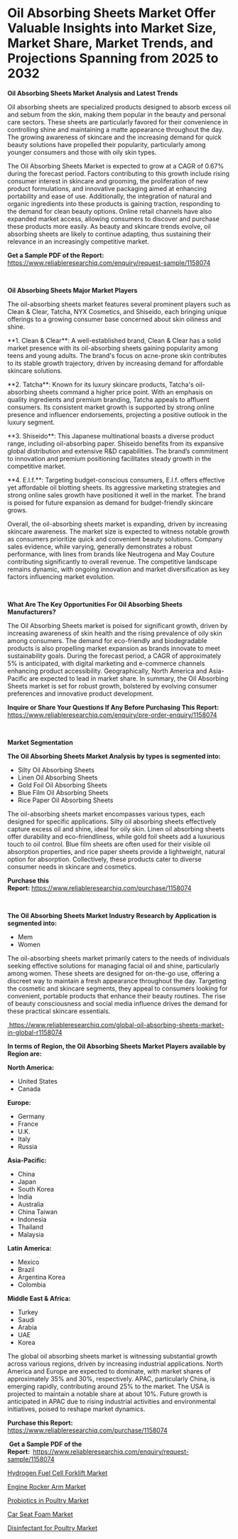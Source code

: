 <p><h1>Oil Absorbing Sheets Market Offer Valuable Insights into Market Size, Market Share, Market Trends, and Projections Spanning from 2025 to 2032</h1></p><p><strong>Oil Absorbing Sheets Market Analysis and Latest Trends</strong></p>
<p><p>Oil absorbing sheets are specialized products designed to absorb excess oil and sebum from the skin, making them popular in the beauty and personal care sectors. These sheets are particularly favored for their convenience in controlling shine and maintaining a matte appearance throughout the day. The growing awareness of skincare and the increasing demand for quick beauty solutions have propelled their popularity, particularly among younger consumers and those with oily skin types.</p><p>The Oil Absorbing Sheets Market is expected to grow at a CAGR of 0.67% during the forecast period. Factors contributing to this growth include rising consumer interest in skincare and grooming, the proliferation of new product formulations, and innovative packaging aimed at enhancing portability and ease of use. Additionally, the integration of natural and organic ingredients into these products is gaining traction, responding to the demand for clean beauty options. Online retail channels have also expanded market access, allowing consumers to discover and purchase these products more easily. As beauty and skincare trends evolve, oil absorbing sheets are likely to continue adapting, thus sustaining their relevance in an increasingly competitive market.</p></p>
<p><strong>Get a Sample PDF of the Report:&nbsp;</strong> <a href="https://www.reliableresearchiq.com/enquiry/request-sample/1158074?utm_campaign=2173&utm_medium=2&utm_source=Github&utm_content=ia&utm_term=05022025&utm_id=oil-absorbing-sheets">https://www.reliableresearchiq.com/enquiry/request-sample/1158074</a></p>
<p>&nbsp;</p>
<p><strong>Oil Absorbing Sheets Major Market Players</strong></p>
<p><p>The oil-absorbing sheets market features several prominent players such as Clean & Clear, Tatcha, NYX Cosmetics, and Shiseido, each bringing unique offerings to a growing consumer base concerned about skin oiliness and shine.</p><p>**1. Clean & Clear**: A well-established brand, Clean & Clear has a solid market presence with its oil-absorbing sheets gaining popularity among teens and young adults. The brand's focus on acne-prone skin contributes to its stable growth trajectory, driven by increasing demand for affordable skincare solutions.</p><p>**2. Tatcha**: Known for its luxury skincare products, Tatcha's oil-absorbing sheets command a higher price point. With an emphasis on quality ingredients and premium branding, Tatcha appeals to affluent consumers. Its consistent market growth is supported by strong online presence and influencer endorsements, projecting a positive outlook in the luxury segment.</p><p>**3. Shiseido**: This Japanese multinational boasts a diverse product range, including oil-absorbing paper. Shiseido benefits from its expansive global distribution and extensive R&D capabilities. The brand’s commitment to innovation and premium positioning facilitates steady growth in the competitive market.</p><p>**4. E.l.f.**: Targeting budget-conscious consumers, E.l.f. offers effective yet affordable oil blotting sheets. Its aggressive marketing strategies and strong online sales growth have positioned it well in the market. The brand is poised for future expansion as demand for budget-friendly skincare grows.</p><p>Overall, the oil-absorbing sheets market is expanding, driven by increasing skincare awareness. The market size is expected to witness notable growth as consumers prioritize quick and convenient beauty solutions. Company sales evidence, while varying, generally demonstrates a robust performance, with lines from brands like Neutrogena and May Couture contributing significantly to overall revenue. The competitive landscape remains dynamic, with ongoing innovation and market diversification as key factors influencing market evolution.</p></p>
<p>&nbsp;</p>
<p><strong>What Are The Key Opportunities For Oil Absorbing Sheets Manufacturers?</strong></p>
<p><p>The Oil Absorbing Sheets market is poised for significant growth, driven by increasing awareness of skin health and the rising prevalence of oily skin among consumers. The demand for eco-friendly and biodegradable products is also propelling market expansion as brands innovate to meet sustainability goals. During the forecast period, a CAGR of approximately 5% is anticipated, with digital marketing and e-commerce channels enhancing product accessibility. Geographically, North America and Asia-Pacific are expected to lead in market share. In summary, the Oil Absorbing Sheets market is set for robust growth, bolstered by evolving consumer preferences and innovative product development.</p></p>
<p><strong>Inquire or Share Your Questions If Any Before Purchasing This Report:</strong> <a href="https://www.reliableresearchiq.com/enquiry/pre-order-enquiry/1158074?utm_campaign=2173&utm_medium=2&utm_source=Github&utm_content=ia&utm_term=05022025&utm_id=oil-absorbing-sheets">https://www.reliableresearchiq.com/enquiry/pre-order-enquiry/1158074</a></p>
<p>&nbsp;</p>
<p><strong>Market Segmentation</strong></p>
<p><strong>The Oil Absorbing Sheets Market Analysis by types is segmented into:</strong></p>
<p><ul><li>Silty Oil Absorbing Sheets</li><li>Linen Oil Absorbing Sheets</li><li>Gold Foil Oil Absorbing Sheets</li><li>Blue Film Oil Absorbing Sheets</li><li>Rice Paper Oil Absorbing Sheets</li></ul></p>
<p><p>The oil-absorbing sheets market encompasses various types, each designed for specific applications. Silty oil absorbing sheets effectively capture excess oil and shine, ideal for oily skin. Linen oil absorbing sheets offer durability and eco-friendliness, while gold foil sheets add a luxurious touch to oil control. Blue film sheets are often used for their visible oil absorption properties, and rice paper sheets provide a lightweight, natural option for absorption. Collectively, these products cater to diverse consumer needs in skincare and cosmetics.</p></p>
<p><strong>Purchase this Report:&nbsp;</strong><a href="https://www.reliableresearchiq.com/purchase/1158074?utm_campaign=2173&utm_medium=2&utm_source=Github&utm_content=ia&utm_term=05022025&utm_id=oil-absorbing-sheets">https://www.reliableresearchiq.com/purchase/1158074</a></p>
<p>&nbsp;</p>
<p><strong>The Oil Absorbing Sheets Market Industry Research by Application is segmented into:</strong></p>
<p><ul><li>Mem</li><li>Women</li></ul></p>
<p><p>The oil-absorbing sheets market primarily caters to the needs of individuals seeking effective solutions for managing facial oil and shine, particularly among women. These sheets are designed for on-the-go use, offering a discreet way to maintain a fresh appearance throughout the day. Targeting the cosmetic and skincare segments, they appeal to consumers looking for convenient, portable products that enhance their beauty routines. The rise of beauty consciousness and social media influence drives the demand for these practical skincare essentials.</p></p>
<p><a href="https://www.reliableresearchiq.com/global-oil-absorbing-sheets-market-in-global-r1158074?utm_campaign=2173&utm_medium=2&utm_source=Github&utm_content=ia&utm_term=05022025&utm_id=oil-absorbing-sheets">&nbsp;https://www.reliableresearchiq.com/global-oil-absorbing-sheets-market-in-global-r1158074</a></p>
<p><strong>In terms of Region, the Oil Absorbing Sheets Market Players available by Region are:</strong></p>
<p>
    <p> <strong> North America: </strong>
        <ul>
            <li>United States</li>
            <li>Canada</li>
        </ul>
        </p> 
    <p> <strong> Europe: </strong>
        <ul>
            <li>Germany</li>
            <li>France</li>
            <li>U.K.</li>
            <li>Italy</li>
            <li>Russia</li>
        </ul>
        </p> 
    <p> <strong> Asia-Pacific: </strong>
        <ul>
            <li>China</li>
            <li>Japan</li>
            <li>South Korea</li>
            <li>India</li>
            <li>Australia</li>
            <li>China Taiwan</li>
            <li>Indonesia</li>
            <li>Thailand</li>
            <li>Malaysia</li>
        </ul>
        </p> 
    <p> <strong> Latin America: </strong>
        <ul>
            <li>Mexico</li>
            <li>Brazil</li>
            <li>Argentina Korea</li>
            <li>Colombia</li>
        </ul>
        </p> 
    <p> <strong> Middle East & Africa: </strong>
        <ul>
            <li>Turkey</li>
            <li>Saudi</li>
            <li>Arabia</li>
            <li>UAE</li>
            <li>Korea</li>
        </ul>
    </p>
    </p>
<p><p>The global oil absorbing sheets market is witnessing substantial growth across various regions, driven by increasing industrial applications. North America and Europe are expected to dominate, with market shares of approximately 35% and 30%, respectively. APAC, particularly China, is emerging rapidly, contributing around 25% to the market. The USA is projected to maintain a notable share at about 10%. Future growth is anticipated in APAC due to rising industrial activities and environmental initiatives, poised to reshape market dynamics.</p></p>
<p><strong>Purchase this Report: </strong><a href="https://www.reliableresearchiq.com/purchase/1158074?utm_campaign=2173&utm_medium=2&utm_source=Github&utm_content=ia&utm_term=05022025&utm_id=oil-absorbing-sheets">https://www.reliableresearchiq.com/purchase/1158074</a></p>
<p>&nbsp;<strong>Get a Sample PDF of the Report:&nbsp;&nbsp;</strong><a href="https://www.reliableresearchiq.com/enquiry/request-sample/1158074?utm_campaign=2173&utm_medium=2&utm_source=Github&utm_content=ia&utm_term=05022025&utm_id=oil-absorbing-sheets">https://www.reliableresearchiq.com/enquiry/request-sample/1158074</a></p>
<p><strong></strong></p>
<p><p><a href="https://www.linkedin.com/pulse/tracking-emerging-trends-hydrogen-fuel-cell-forklift-market-h8gde?utm_campaign=2173&utm_medium=2&utm_source=Github&utm_content=ia&utm_term=05022025&utm_id=oil-absorbing-sheets">Hydrogen Fuel Cell Forklift Market</a></p><p><a href="https://www.linkedin.com/pulse/future-engine-rocker-arm-market-expected-cagr-134-over-ug5tf?utm_campaign=2173&utm_medium=2&utm_source=Github&utm_content=ia&utm_term=05022025&utm_id=oil-absorbing-sheets">Engine Rocker Arm Market</a></p><p><a href="https://www.linkedin.com/pulse/probiotics-poultry-market-expected-grow-43-cagr-from-fze4f?utm_campaign=2173&utm_medium=2&utm_source=Github&utm_content=ia&utm_term=05022025&utm_id=oil-absorbing-sheets">Probiotics in Poultry Market</a></p><p><a href="https://www.linkedin.com/pulse/challenges-opportunities-car-seat-foam-market-sales-hj58c?utm_campaign=2173&utm_medium=2&utm_source=Github&utm_content=ia&utm_term=05022025&utm_id=oil-absorbing-sheets">Car Seat Foam Market</a></p><p><a href="https://www.linkedin.com/pulse/comprehensive-disinfectant-poultry-market-analysis-growing-dpuof?utm_campaign=2173&utm_medium=2&utm_source=Github&utm_content=ia&utm_term=05022025&utm_id=oil-absorbing-sheets">Disinfectant for Poultry Market</a></p></p>